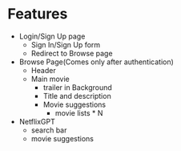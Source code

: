 # Features
- Login/Sign Up page
    - Sign In/Sign Up form
    - Redirect to Browse page
- Browse Page(Comes only after authentication)
    - Header
    - Main movie
        - trailer in Background
        - Title and description
        - Movie suggestions 
            - movie lists * N 
- NetflixGPT
    - search bar
    - movie suggestions